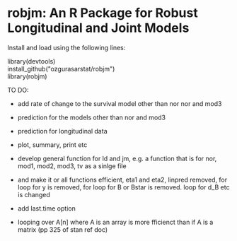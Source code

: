 # robjm: An R Package for Robust Longitudinal and Joint Models

Install and load using the following lines:

library(devtools)  
install_github("ozgurasarstat/robjm")  
library(robjm)  

TO DO:

- add rate of change to the survival model other than nor nor and mod3

- prediction for the models other than nor and mod3

- prediction for longitudinal data

- plot, summary, print etc

- develop general function for ld and jm, e.g. a function that is for nor, mod1, mod2, mod3, tv as a sinlge file 

- and make it or all functions efficient, eta1 and eta2, linpred removed, for loop for y is removed, 
for loop for B or Bstar is removed. loop for d_B etc is changed

- add last.time option

- looping over A[n] where A is an array is more fficienct than if A is a matrix (pp  325 of stan ref doc)
